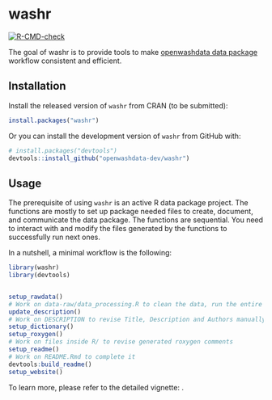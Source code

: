 
<!-- README.md is generated from README.Rmd. Please edit that file -->

# washr

<!-- badges: start -->

[![R-CMD-check](https://github.com/openwashdata-dev/washr/actions/workflows/R-CMD-check.yaml/badge.svg)](https://github.com/openwashdata-dev/washr/actions/workflows/R-CMD-check.yaml)
<!-- badges: end -->

The goal of washr is to provide tools to make [openwashdata data
package](https://openwashdata.org/pages/gallery/data/) workflow
consistent and efficient.

## Installation

Install the released version of `washr` from CRAN (to be submitted):

``` r
install.packages("washr")
```

Or you can install the development version of `washr` from GitHub with:

``` r
# install.packages("devtools")
devtools::install_github("openwashdata-dev/washr")
```

## Usage

The prerequisite of using `washr` is an active R data package project.
The functions are mostly to set up package needed files to create,
document, and communicate the data package. The functions are
sequential. You need to interact with and modify the files generated by
the functions to successfully run next ones.

In a nutshell, a minimal workflow is the following:

``` r
library(washr)
library(devtools)


setup_rawdata()
# Work on data-raw/data_processing.R to clean the data, run the entire script
update_description()
# Work on DESCRIPTION to revise Title, Description and Authors manually
setup_dictionary()
setup_roxygen()
# Work on files inside R/ to revise generated roxygen comments
setup_readme()
# Work on README.Rmd to complete it
devtools:build_readme()
setup_website()
```

To learn more, please refer to the detailed vignette: .
